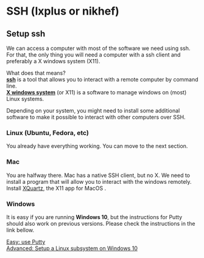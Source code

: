# SSH \(lxplus or nikhef\)

## Setup ssh

We can access a computer with most of the software we need using ssh. For that, the only thing you will need a computer with a ssh client and preferably a X windows system \(X11\). 

What does that means?  
[**ssh**](https://en.wikipedia.org/wiki/Secure_Shell) is a tool that allows you to interact with a remote computer by command line.  
[**X windows system**](https://en.wikipedia.org/wiki/X_Window_System) \(or X11\) is a software to manage windows on \(most\) Linux systems.

Depending on your system, you might need to install some additional software to make it possible to interact with other computers over SSH.

### Linux \(Ubuntu, Fedora, etc\)

You already have everything working. You can move to the next section.

### Mac

You are halfway there. Mac has a native SSH client, but no X. We need to install a program that will allow you to interact with the windows remotely. Install [XQuartz](https://www.xquartz.org/), the X11 app for MacOS .

### Windows

It is easy if you are running **Windows 10**, but the instructions for Putty should also work on previous versions. Please check the instructions in the link bellow.

[Easy: use Putty](installing-putty.md)  
[Advanced: Setup a Linux subsystem on Windows 10](setup-ubuntu-usage-on-windows-10.md)


